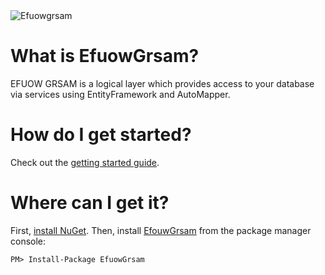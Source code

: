 <img align="middle" src="https://en.gravatar.com/userimage/48923369/520baa335dff022dd22cecea0524eeab.png" alt="Efuowgrsam"> 

# What is EfuowGrsam?
EFUOW GRSAM is a logical layer which provides access to your database via services using EntityFramework and AutoMapper.

# How do I get started?
Check out the [getting started guide](https://github.com/tgrymnak/Efuowgrsam/wiki/Getting-started).

# Where can I get it?
First, [install NuGet](http://docs.nuget.org/docs/start-here/installing-nuget). Then, install [EfouwGrsam](https://www.nuget.org/packages/EfuowGrsam/) from the package manager console:

    PM> Install-Package EfuowGrsam
